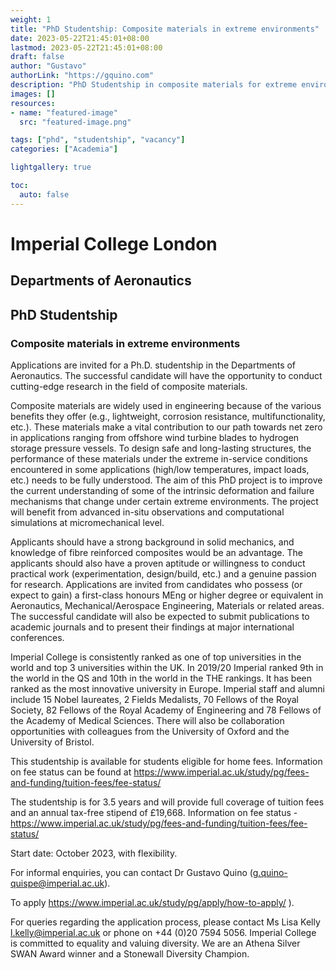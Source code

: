 ```yaml
---
weight: 1
title: "PhD Studentship: Composite materials in extreme environments"
date: 2023-05-22T21:45:01+08:00
lastmod: 2023-05-22T21:45:01+08:00
draft: false
author: "Gustavo"
authorLink: "https://gquino.com"
description: "PhD Studentship in composite materials for extreme environments."
images: []
resources:
- name: "featured-image"
  src: "featured-image.png"

tags: ["phd", "studentship", "vacancy"]
categories: ["Academia"]

lightgallery: true

toc:
  auto: false
---
```


# Imperial College London
## Departments of Aeronautics 
## PhD Studentship

### Composite materials in extreme environments

Applications are invited for a Ph.D. studentship in the Departments of Aeronautics. The successful candidate will have the opportunity to conduct cutting-edge research in the field of composite materials. 

Composite materials are widely used in engineering because of the various benefits they offer (e.g., lightweight, corrosion resistance, multifunctionality, etc.). These materials make a vital contribution to our path towards net zero in applications ranging from offshore wind turbine blades to hydrogen storage pressure vessels. To design safe and long-lasting structures, the performance of these materials under the extreme in-service conditions encountered in some applications (high/low temperatures, impact loads, etc.) needs to be fully understood. The aim of this PhD project is to improve the current understanding of some of the intrinsic deformation and failure mechanisms that change under certain extreme environments. The project will benefit from advanced in-situ observations and computational simulations at micromechanical level. 

Applicants should have a strong background in solid mechanics, and knowledge of fibre reinforced composites would be an advantage. The applicants should also have a proven aptitude or willingness to conduct practical work (experimentation, design/build, etc.) and a genuine passion for research. Applications are invited from candidates who possess (or expect to gain) a first-class honours MEng or higher degree or equivalent in Aeronautics, Mechanical/Aerospace Engineering, Materials or related areas. The successful candidate will also be expected to submit publications to academic journals and to present their findings at major international conferences.

Imperial College is consistently ranked as one of top universities in the world and top 3 universities within the UK. In 2019/20 Imperial ranked 9th in the world in the QS and 10th in the world in the THE rankings. It has been ranked as the most innovative university in Europe. Imperial staff and alumni include 15 Nobel laureates, 2 Fields Medalists, 70 Fellows of the Royal Society, 82 Fellows of the Royal Academy of Engineering and 78 Fellows of the Academy of Medical Sciences. There will also be collaboration opportunities with colleagues from the University of Oxford and the University of Bristol.

This studentship is available for students eligible for home fees. Information on fee status can be found at https://www.imperial.ac.uk/study/pg/fees-and-funding/tuition-fees/fee-status/

The studentship is for 3.5 years and will provide full coverage of tuition fees and an annual tax-free stipend of £19,668.
Information on fee status - https://www.imperial.ac.uk/study/pg/fees-and-funding/tuition-fees/fee-status/

Start date: October 2023, with flexibility.

For informal enquiries, you can contact Dr Gustavo Quino (g.quino-quispe@imperial.ac.uk). 

To apply https://www.imperial.ac.uk/study/pg/apply/how-to-apply/ ). 

For queries regarding the application process, please contact Ms Lisa Kelly l.kelly@imperial.ac.uk  or phone on +44 (0)20 7594 5056.
Imperial College is committed to equality and valuing diversity. We are an Athena Silver SWAN Award winner and a Stonewall Diversity Champion.
